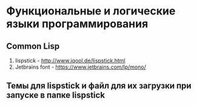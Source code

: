 # Функциональные и логические языки программирования

## Common Lisp
1) lispstick - http://www.iqool.de/lispstick.html
2) Jetbrains font - https://www.jetbrains.com/lp/mono/

## Темы для lispstick и файл для их загрузки при запуске в папке lispstick

